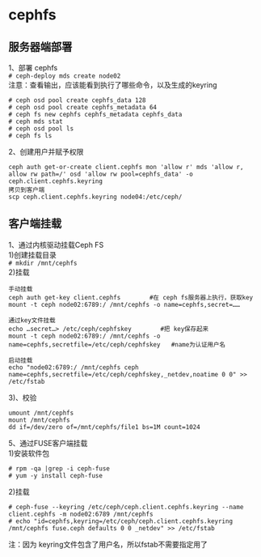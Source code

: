 cephfs
======
服务器端部署
----------
1、部署 cephfs  
``` # ceph-deploy mds create node02 ```  
注意：查看输出，应该能看到执行了哪些命令，以及生成的keyring  
```
# ceph osd pool create cephfs_data 128
# ceph osd pool create cephfs_metadata 64
# ceph fs new cephfs cephfs_metadata cephfs_data
# ceph mds stat
# ceph osd pool ls
# ceph fs ls
```  
2、创建用户并赋予权限  
```
ceph auth get-or-create client.cephfs mon 'allow r' mds 'allow r, allow rw path=/' osd 'allow rw pool=cephfs_data' -o ceph.client.cephfs.keyring
拷贝到客户端
scp ceph.client.cephfs.keyring node04:/etc/ceph/
```  

客户端挂载
--------
1、通过内核驱动挂载Ceph FS  
1)创建挂载目录  
``` # mkdir /mnt/cephfs ```  
2)挂载  
```
手动挂载
ceph auth get-key client.cephfs        #在 ceph fs服务器上执行，获取key
mount -t ceph node02:6789:/ /mnt/cephfs -o name=cephfs,secret=……

通过key文件挂载
echo …secret…> /etc/ceph/cephfskey        #把 key保存起来
mount -t ceph node02:6789:/ /mnt/cephfs -o name=cephfs,secretfile=/etc/ceph/cephfskey   #name为认证用户名

启动挂载
echo "node02:6789:/ /mnt/cephfs ceph name=cephfs,secretfile=/etc/ceph/cephfskey,_netdev,noatime 0 0" >> /etc/fstab
```  
3)、校验  
```
umount /mnt/cephfs
mount /mnt/cephfs
dd if=/dev/zero of=/mnt/cephfs/file1 bs=1M count=1024
```  


5、通过FUSE客户端挂载  
1)安装软件包  
```
# rpm -qa |grep -i ceph-fuse 
# yum -y install ceph-fuse
``` 
2)挂载  
```
# ceph-fuse --keyring /etc/ceph/ceph.client.cephfs.keyring --name client.cephfs -m node02:6789 /mnt/cephfs
# echo "id=cephfs,keyring=/etc/ceph/ceph.client.cephfs.keyring /mnt/cephfs fuse.ceph defaults 0 0 _netdev" >> /etc/fstab
```  
注：因为 keyring文件包含了用户名，所以fstab不需要指定用了  

